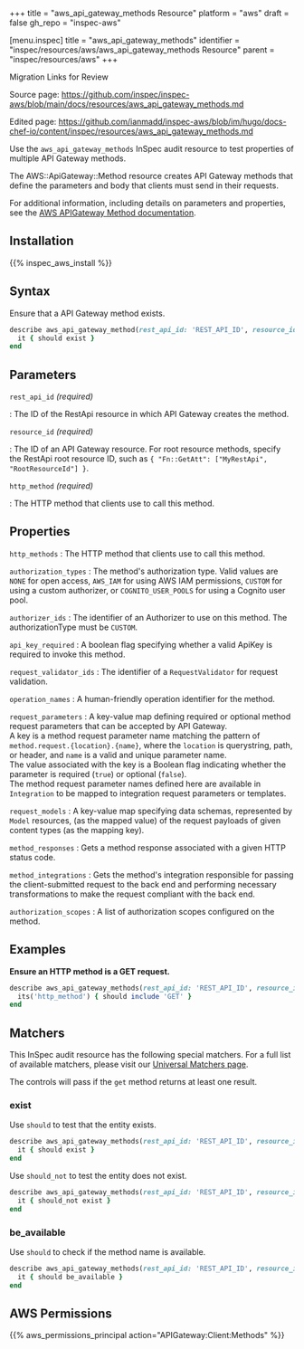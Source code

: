 +++
title = "aws_api_gateway_methods Resource"
platform = "aws"
draft = false
gh_repo = "inspec-aws"

[menu.inspec]
title = "aws_api_gateway_methods"
identifier = "inspec/resources/aws/aws_api_gateway_methods Resource"
parent = "inspec/resources/aws"
+++

<div class="admonition-note">
<p class="admonition-note-title">Migration Links for Review</p>
<div class="admonition-note-text">
<p>Source page: <a href="https://github.com/inspec/inspec-aws/blob/main/docs/resources/aws_api_gateway_methods.md">https://github.com/inspec/inspec-aws/blob/main/docs/resources/aws_api_gateway_methods.md</a></p>
<p>Edited page: <a href="https://github.com/ianmadd/inspec-aws/blob/im/hugo/docs-chef-io/content/inspec/resources/aws_api_gateway_methods.md">https://github.com/ianmadd/inspec-aws/blob/im/hugo/docs-chef-io/content/inspec/resources/aws_api_gateway_methods.md</a></p>
</div>
</div>


Use the `aws_api_gateway_methods` InSpec audit resource to test properties of multiple API Gateway methods.

The AWS::ApiGateway::Method resource creates API Gateway methods that define the parameters and body that clients must send in their requests.

For additional information, including details on parameters and properties, see the [AWS APIGateway Method documentation](https://docs.aws.amazon.com/AWSCloudFormation/latest/UserGuide/aws-resource-apigateway-method.html).

## Installation

{{% inspec_aws_install %}}

## Syntax

Ensure that a API Gateway method exists.

```ruby
describe aws_api_gateway_method(rest_api_id: 'REST_API_ID', resource_id: 'RESOURCE_ID', http_method: 'HTTP_METHOD') do
  it { should exist }
end
```

## Parameters

`rest_api_id` _(required)_

: The ID of the RestApi resource in which API Gateway creates the method.

`resource_id` _(required)_

: The ID of an API Gateway resource. For root resource methods, specify the RestApi root resource ID, such as `{ "Fn::GetAtt": ["MyRestApi", "RootResourceId"] }`.

`http_method` _(required)_

: The HTTP method that clients use to call this method.

## Properties

`http_methods`
: The HTTP method that clients use to call this method.

`authorization_types`
: The method's authorization type. Valid values are `NONE` for open access, `AWS_IAM` for using AWS IAM permissions, `CUSTOM` for using a custom authorizer, or `COGNITO_USER_POOLS` for using a Cognito user pool.

`authorizer_ids`
: The identifier of an Authorizer to use on this method. The authorizationType must be `CUSTOM`.

`api_key_required`
: A boolean flag specifying whether a valid ApiKey is required to invoke this method.

`request_validator_ids`
: The identifier of a `RequestValidator` for request validation.

`operation_names`
: A human-friendly operation identifier for the method.

`request_parameters`
: A key-value map defining required or optional method request parameters that can be accepted by API Gateway. <br>A key is a method request parameter name matching the pattern of `method.request.{location}.{name}`, where the `location` is querystring, path, or header, and `name` is a valid and unique parameter name. <br>The value associated with the key is a Boolean flag indicating whether the parameter is required (`true`) or optional (`false`). <br>The method request parameter names defined here are available in `Integration` to be mapped to integration request parameters or templates.

`request_models`
: A key-value map specifying data schemas, represented by `Model` resources, (as the mapped value) of the request payloads of given content types (as the mapping key).

`method_responses`
: Gets a method response associated with a given HTTP status code.

`method_integrations`
: Gets the method's integration responsible for passing the client-submitted request to the back end and performing necessary transformations to make the request compliant with the back end.

`authorization_scopes`
: A list of authorization scopes configured on the method.

## Examples

**Ensure an HTTP method is a GET request.**

```ruby
describe aws_api_gateway_methods(rest_api_id: 'REST_API_ID', resource_id: 'RESOURCE_ID', http_method: 'HTTP_METHOD') do
  its('http_method') { should include 'GET' }
end
```

## Matchers

This InSpec audit resource has the following special matchers. For a full list of available matchers, please visit our [Universal Matchers page](https://www.inspec.io/docs/reference/matchers/).

The controls will pass if the `get` method returns at least one result.

### exist

Use `should` to test that the entity exists.

```ruby
describe aws_api_gateway_methods(rest_api_id: 'REST_API_ID', resource_id: 'RESOURCE_ID', http_method: 'HTTP_METHOD') do
  it { should exist }
end
```

Use `should_not` to test the entity does not exist.

```ruby
describe aws_api_gateway_methods(rest_api_id: 'REST_API_ID', resource_id: 'RESOURCE_ID', http_method: 'HTTP_METHOD') do
  it { should_not exist }
end
```

### be_available

Use `should` to check if the method name is available.

```ruby
describe aws_api_gateway_methods(rest_api_id: 'REST_API_ID', resource_id: 'RESOURCE_ID', http_method: 'HTTP_METHOD') do
  it { should be_available }
end
```

## AWS Permissions

{{% aws_permissions_principal action="APIGateway:Client:Methods" %}}

